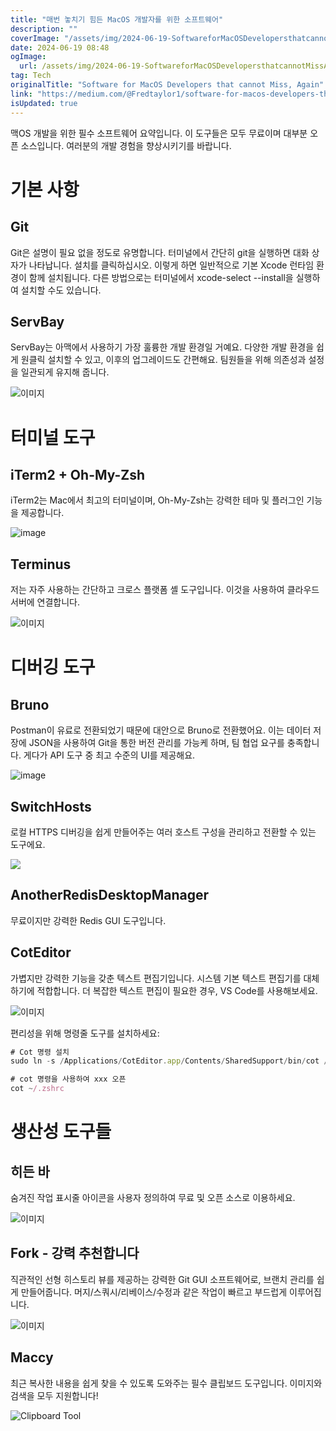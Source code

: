 ```yaml
---
title: "매번 놓치기 힘든 MacOS 개발자를 위한 소프트웨어"
description: ""
coverImage: "/assets/img/2024-06-19-SoftwareforMacOSDevelopersthatcannotMissAgain_0.png"
date: 2024-06-19 08:48
ogImage: 
  url: /assets/img/2024-06-19-SoftwareforMacOSDevelopersthatcannotMissAgain_0.png
tag: Tech
originalTitle: "Software for MacOS Developers that cannot Miss, Again"
link: "https://medium.com/@Fredtaylor1/software-for-macos-developers-that-cannot-miss-again-8089e05df7a4"
isUpdated: true
---
```






맥OS 개발을 위한 필수 소프트웨어 요약입니다. 이 도구들은 모두 무료이며 대부분 오픈 소스입니다. 여러분의 개발 경험을 향상시키기를 바랍니다.

# 기본 사항

## Git

Git은 설명이 필요 없을 정도로 유명합니다. 터미널에서 간단히 git을 실행하면 대화 상자가 나타납니다. 설치를 클릭하십시오. 이렇게 하면 일반적으로 기본 Xcode 런타임 환경이 함께 설치됩니다. 다른 방법으로는 터미널에서 xcode-select --install을 실행하여 설치할 수도 있습니다.

<div class="content-ad"></div>

## ServBay

ServBay는 아맥에서 사용하기 가장 훌륭한 개발 환경일 거예요. 다양한 개발 환경을 쉽게 원클릭 설치할 수 있고, 이후의 업그레이드도 간편해요. 팀원들을 위해 의존성과 설정을 일관되게 유지해 줍니다.

![이미지](/assets/img/2024-06-19-SoftwareforMacOSDevelopersthatcannotMissAgain_0.png)

# 터미널 도구

<div class="content-ad"></div>

## iTerm2 + Oh-My-Zsh

iTerm2는 Mac에서 최고의 터미널이며, Oh-My-Zsh는 강력한 테마 및 플러그인 기능을 제공합니다.

![image](/assets/img/2024-06-19-SoftwareforMacOSDevelopersthatcannotMissAgain_1.png)

## Terminus

<div class="content-ad"></div>

저는 자주 사용하는 간단하고 크로스 플랫폼 셸 도구입니다. 이것을 사용하여 클라우드 서버에 연결합니다.

![이미지](/assets/img/2024-06-19-SoftwareforMacOSDevelopersthatcannotMissAgain_2.png)

# 디버깅 도구

## Bruno

<div class="content-ad"></div>

Postman이 유료로 전환되었기 때문에 대안으로 Bruno로 전환했어요. 이는 데이터 저장에 JSON을 사용하여 Git을 통한 버전 관리를 가능케 하며, 팀 협업 요구를 충족합니다. 게다가 API 도구 중 최고 수준의 UI를 제공해요.

![image](/assets/img/2024-06-19-SoftwareforMacOSDevelopersthatcannotMissAgain_3.png)

## SwitchHosts

로컬 HTTPS 디버깅을 쉽게 만들어주는 여러 호스트 구성을 관리하고 전환할 수 있는 도구에요.

<div class="content-ad"></div>

<img src="/assets/img/2024-06-19-SoftwareforMacOSDevelopersthatcannotMissAgain_4.png" />

## AnotherRedisDesktopManager

무료이지만 강력한 Redis GUI 도구입니다.

## CotEditor

<div class="content-ad"></div>

가볍지만 강력한 기능을 갖춘 텍스트 편집기입니다. 시스템 기본 텍스트 편집기를 대체하기에 적합합니다. 더 복잡한 텍스트 편집이 필요한 경우, VS Code를 사용해보세요.

![이미지](/assets/img/2024-06-19-SoftwareforMacOSDevelopersthatcannotMissAgain_5.png)

편리성을 위해 명령줄 도구를 설치하세요:

```js
# Cot 명령 설치
sudo ln -s /Applications/CotEditor.app/Contents/SharedSupport/bin/cot /usr/local/bin/cot

# cot 명령을 사용하여 xxx 오픈
cot ~/.zshrc
```

<div class="content-ad"></div>

# 생산성 도구들

## 히든 바

숨겨진 작업 표시줄 아이콘을 사용자 정의하여 무료 및 오픈 소스로 이용하세요.

![이미지](/assets/img/2024-06-19-SoftwareforMacOSDevelopersthatcannotMissAgain_6.png)

<div class="content-ad"></div>

## Fork - 강력 추천합니다

직관적인 선형 히스토리 뷰를 제공하는 강력한 Git GUI 소프트웨어로, 브랜치 관리를 쉽게 만들어줍니다. 머지/스쿼시/리베이스/수정과 같은 작업이 빠르고 부드럽게 이루어집니다.

![이미지](/assets/img/2024-06-19-SoftwareforMacOSDevelopersthatcannotMissAgain_7.png)

## Maccy

<div class="content-ad"></div>

최근 복사한 내용을 쉽게 찾을 수 있도록 도와주는 필수 클립보드 도구입니다. 이미지와 검색을 모두 지원합니다!

![Clipboard Tool](/assets/img/2024-06-19-SoftwareforMacOSDevelopersthatcannotMissAgain_8.png)